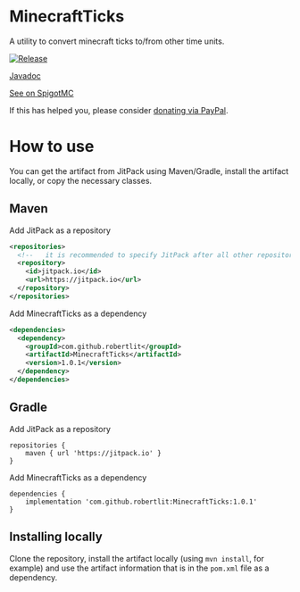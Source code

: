 # MinecraftTicks

A utility to convert minecraft ticks to/from other time units.

[![Release](https://jitpack.io/v/robertlit/MinecraftTicks.svg)](https://jitpack.io/#robertlit/MinecraftTicks)

[Javadoc](https://javadoc.jitpack.io/com/github/robertlit/MinecraftTicks/latest/javadoc/)

[See on SpigotMC](https://www.spigotmc.org/threads/a-utility-to-convert-minecraft-ticks-to-from-other-time-units.460621/)

If this has helped you, please consider [donating via PayPal](https://www.paypal.me/robertlitmc).

# How to use
You can get the artifact from JitPack using Maven/Gradle, install the artifact locally, or copy the necessary classes.

## Maven
Add JitPack as a repository
``` xml
<repositories>
  <!--   it is recommended to specify JitPack after all other repositories   -->
  <repository>
    <id>jitpack.io</id>
    <url>https://jitpack.io</url>
  </repository>
</repositories>
```
Add MinecraftTicks as a dependency
``` xml
<dependencies>
  <dependency>
    <groupId>com.github.robertlit</groupId>
    <artifactId>MinecraftTicks</artifactId>
    <version>1.0.1</version>
  </dependency>
</dependencies>
```

## Gradle
Add JitPack as a repository
``` 
repositories {
    maven { url 'https://jitpack.io' }
}
```
Add MinecraftTicks as a dependency
```
dependencies {
    implementation 'com.github.robertlit:MinecraftTicks:1.0.1'
}
```

## Installing locally
Clone the repository, install the artifact locally (using ```mvn install```, for example)
and use the artifact information that is in the ```pom.xml``` file as a dependency.